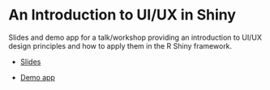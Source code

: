# An Introduction to UI/UX in Shiny

Slides and demo app for a talk/workshop providing an introduction to UI/UX design principles and how to apply them in the R Shiny framework.

- [Slides](https://mnorrbo.github.io/uiux-shiny)

- [Demo app](https://mnorrbo.shinyapps.io/board-game-search/)
